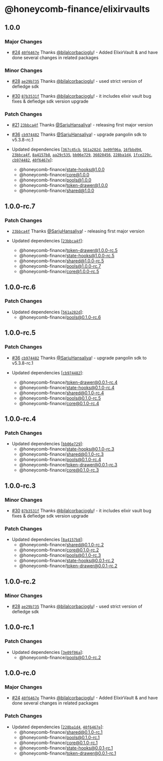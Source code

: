 # @honeycomb-finance/elixirvaults

## 1.0.0

### Major Changes

- [#24](https://github.com/Honeycomb-finance/components/pull/24) [`40f6467e`](https://github.com/Honeycomb-finance/components/commit/40f6467ed70cb315c9380895d68fdfba535c48f5) Thanks [@bilalcorbacioglu](https://github.com/bilalcorbacioglu)! - Added ElixirVault & and have done several changes in related packages

### Minor Changes

- [#28](https://github.com/Honeycomb-finance/components/pull/28) [`ae29b735`](https://github.com/Honeycomb-finance/components/commit/ae29b735daa615c11aa3ec55865a8f5308b1557e) Thanks [@bilalcorbacioglu](https://github.com/bilalcorbacioglu)! - used strict version of defiedge sdk

- [#30](https://github.com/Honeycomb-finance/components/pull/30) [`87b3531f`](https://github.com/Honeycomb-finance/components/commit/87b3531f4e7463d5408d080dadb9fdfe79bdec0d) Thanks [@bilalcorbacioglu](https://github.com/bilalcorbacioglu)! - it includes elixir vault bug fixes & defiedge sdk version upgrade

### Patch Changes

- [#21](https://github.com/Honeycomb-finance/components/pull/21) [`23bbca4f`](https://github.com/Honeycomb-finance/components/commit/23bbca4fbf7ea40c39b5994cf3b5dc173bd17a9b) Thanks [@SarjuHansaliya](https://github.com/SarjuHansaliya)! - releasing first major version

- [#36](https://github.com/Honeycomb-finance/components/pull/36) [`cb974482`](https://github.com/Honeycomb-finance/components/commit/cb97448229bac26f09d4cd08ac4c1a2313e2027a) Thanks [@SarjuHansaliya](https://github.com/SarjuHansaliya)! - upgrade pangolin sdk to v5.3.8-rc.1

- Updated dependencies [[`367c45cb`](https://github.com/Honeycomb-finance/components/commit/367c45cb3e978d5f6d135bd824febf38af17284f), [`561a282d`](https://github.com/Honeycomb-finance/components/commit/561a282d6e3d71efe0538e3dca87dc7b976462d8), [`3e09f06a`](https://github.com/Honeycomb-finance/components/commit/3e09f06a86196004f4cc775f098795948ea30704), [`16fbbd94`](https://github.com/Honeycomb-finance/components/commit/16fbbd9400ae33fda952054f2dd4ce9c78f2a43e), [`23bbca4f`](https://github.com/Honeycomb-finance/components/commit/23bbca4fbf7ea40c39b5994cf3b5dc173bd17a9b), [`8a4157b8`](https://github.com/Honeycomb-finance/components/commit/8a4157b8e0ed22e8e74d90e0a9477c0f8ce5290e), [`aa29c535`](https://github.com/Honeycomb-finance/components/commit/aa29c53596c92853ec70f0d74d7b4c059edd0fbb), [`bb06e729`](https://github.com/Honeycomb-finance/components/commit/bb06e7292e9db77284e0dfdd145cde887834d860), [`36020456`](https://github.com/Honeycomb-finance/components/commit/360204560cfa6704823cfea8bd85c606eb07279d), [`228ba1d4`](https://github.com/Honeycomb-finance/components/commit/228ba1d48da63f6c49c168987462f0f6374a44ed), [`1fce229c`](https://github.com/Honeycomb-finance/components/commit/1fce229c0b79f780d1c75a452e191f2543db930f), [`cb974482`](https://github.com/Honeycomb-finance/components/commit/cb97448229bac26f09d4cd08ac4c1a2313e2027a), [`40f6467e`](https://github.com/Honeycomb-finance/components/commit/40f6467ed70cb315c9380895d68fdfba535c48f5)]:
  - @honeycomb-finance/state-hooks@1.0.0
  - @honeycomb-finance/core@1.0.0
  - @honeycomb-finance/pools@1.0.0
  - @honeycomb-finance/token-drawer@1.0.0
  - @honeycomb-finance/shared@1.0.0

## 1.0.0-rc.7

### Patch Changes

- [`23bbca4f`](https://github.com/Honeycomb-finance/components/commit/23bbca4fbf7ea40c39b5994cf3b5dc173bd17a9b) Thanks [@SarjuHansaliya](https://github.com/SarjuHansaliya)! - releasing first major version

- Updated dependencies [[`23bbca4f`](https://github.com/Honeycomb-finance/components/commit/23bbca4fbf7ea40c39b5994cf3b5dc173bd17a9b)]:
  - @honeycomb-finance/token-drawer@1.0.0-rc.5
  - @honeycomb-finance/state-hooks@1.0.0-rc.5
  - @honeycomb-finance/shared@1.0.0-rc.5
  - @honeycomb-finance/pools@1.0.0-rc.7
  - @honeycomb-finance/core@1.0.0-rc.5

## 1.0.0-rc.6

### Patch Changes

- Updated dependencies [[`561a282d`](https://github.com/Honeycomb-finance/components/commit/561a282d6e3d71efe0538e3dca87dc7b976462d8)]:
  - @honeycomb-finance/pools@0.1.0-rc.6

## 1.0.0-rc.5

### Patch Changes

- [#36](https://github.com/Honeycomb-finance/components/pull/36) [`cb974482`](https://github.com/Honeycomb-finance/components/commit/cb97448229bac26f09d4cd08ac4c1a2313e2027a) Thanks [@SarjuHansaliya](https://github.com/SarjuHansaliya)! - upgrade pangolin sdk to v5.3.8-rc.1

- Updated dependencies [[`cb974482`](https://github.com/Honeycomb-finance/components/commit/cb97448229bac26f09d4cd08ac4c1a2313e2027a)]:
  - @honeycomb-finance/token-drawer@0.0.1-rc.4
  - @honeycomb-finance/state-hooks@0.1.0-rc.4
  - @honeycomb-finance/shared@0.1.0-rc.4
  - @honeycomb-finance/pools@0.1.0-rc.5
  - @honeycomb-finance/core@0.1.0-rc.4

## 1.0.0-rc.4

### Patch Changes

- Updated dependencies [[`bb06e729`](https://github.com/Honeycomb-finance/components/commit/bb06e7292e9db77284e0dfdd145cde887834d860)]:
  - @honeycomb-finance/state-hooks@0.1.0-rc.3
  - @honeycomb-finance/shared@0.1.0-rc.3
  - @honeycomb-finance/pools@0.1.0-rc.4
  - @honeycomb-finance/token-drawer@0.0.1-rc.3
  - @honeycomb-finance/core@0.1.0-rc.3

## 1.0.0-rc.3

### Minor Changes

- [#30](https://github.com/Honeycomb-finance/components/pull/30) [`87b3531f`](https://github.com/Honeycomb-finance/components/commit/87b3531f4e7463d5408d080dadb9fdfe79bdec0d) Thanks [@bilalcorbacioglu](https://github.com/bilalcorbacioglu)! - it includes elixir vault bug fixes & defiedge sdk version upgrade

### Patch Changes

- Updated dependencies [[`8a4157b8`](https://github.com/Honeycomb-finance/components/commit/8a4157b8e0ed22e8e74d90e0a9477c0f8ce5290e)]:
  - @honeycomb-finance/shared@0.1.0-rc.2
  - @honeycomb-finance/core@0.1.0-rc.2
  - @honeycomb-finance/pools@0.1.0-rc.3
  - @honeycomb-finance/state-hooks@0.0.1-rc.2
  - @honeycomb-finance/token-drawer@0.0.1-rc.2

## 1.0.0-rc.2

### Minor Changes

- [#28](https://github.com/Honeycomb-finance/components/pull/28) [`ae29b735`](https://github.com/Honeycomb-finance/components/commit/ae29b735daa615c11aa3ec55865a8f5308b1557e) Thanks [@bilalcorbacioglu](https://github.com/bilalcorbacioglu)! - used strict version of defiedge sdk

## 1.0.0-rc.1

### Patch Changes

- Updated dependencies [[`3e09f06a`](https://github.com/Honeycomb-finance/components/commit/3e09f06a86196004f4cc775f098795948ea30704)]:
  - @honeycomb-finance/pools@0.1.0-rc.2

## 1.0.0-rc.0

### Major Changes

- [#24](https://github.com/Honeycomb-finance/components/pull/24) [`40f6467e`](https://github.com/Honeycomb-finance/components/commit/40f6467ed70cb315c9380895d68fdfba535c48f5) Thanks [@bilalcorbacioglu](https://github.com/bilalcorbacioglu)! - Added ElixirVault & and have done several changes in related packages

### Patch Changes

- Updated dependencies [[`228ba1d4`](https://github.com/Honeycomb-finance/components/commit/228ba1d48da63f6c49c168987462f0f6374a44ed), [`40f6467e`](https://github.com/Honeycomb-finance/components/commit/40f6467ed70cb315c9380895d68fdfba535c48f5)]:
  - @honeycomb-finance/shared@0.1.0-rc.1
  - @honeycomb-finance/pools@0.1.0-rc.1
  - @honeycomb-finance/core@0.1.0-rc.1
  - @honeycomb-finance/state-hooks@0.0.1-rc.1
  - @honeycomb-finance/token-drawer@0.0.1-rc.1
